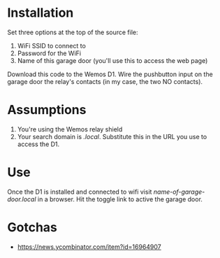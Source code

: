 # Installation

Set three options at the top of the source file:

1. WiFi SSID to connect to
2. Password for the WiFi
3. Name of this garage door (you'll use this to access the web page)

Download this code to the Wemos D1. Wire the pushbutton input on the garage door the relay's contacts (in my case, the two NO contacts).

# Assumptions

1. You're using the Wemos relay shield
2. Your search domain is _.local_. Substitute this in the URL you use to access the D1.

# Use

Once the D1 is installed and connected to wifi visit _name-of-garage-door.local_ in a browser. Hit the toggle link to active the garage door.

# Gotchas

- https://news.ycombinator.com/item?id=16964907

